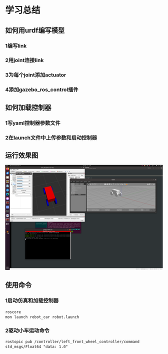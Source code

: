 # 学习总结
## 如何用urdf编写模型
### 1编写link
### 2用joint连接link
### 3为每个joint添加actuator
### 4添加gazebo_ros_control插件
## 如何加载控制器
### 1写yaml控制器参数文件
### 2在launch文件中上传参数和启动控制器
## 运行效果图
![https://github.com/QiuYDvv/picture/blob/master/2025-01-12 13-44-23屏幕截图.png](https://github.com/QiuYDvv/picture/blob/master/2025-01-12%2013-44-23%E5%B1%8F%E5%B9%95%E6%88%AA%E5%9B%BE.png?raw=true)
## 使用命令
### 1启动仿真和加载控制器
```shell
roscore
mon launch robot_car robot.launch 
```
### 2驱动小车运动命令
```shell
rostopic pub /controller/left_front_wheel_controller/command std_msgs/Float64 "data: 1.0" 
```
